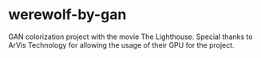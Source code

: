# werewolf-by-gan
GAN colorization project with the movie The Lighthouse. Special thanks to ArVis Technology for allowing the usage of their GPU for the project.  

